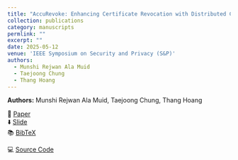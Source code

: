 ```yaml
---
title: "AccuRevoke: Enhancing Certificate Revocation with Distributed Cryptographic Accumulators"
collection: publications
category: manuscripts
permlink: ""
excerpt: ""
date: 2025-05-12
venue: 'IEEE Symposium on Security and Privacy (S&P)'
authors:
  - Munshi Rejwan Ala Muid
  - Taejoong Chung
  - Thang Hoang
---
```

**Authors:** Munshi Rejwan Ala Muid, Taejoong Chung, Thang Hoang 


📄 [Paper](http://rezwan-muid.github.io/files/AccuRevoke_Enhancing_Certificate_Revocation_with_Distributed_Cryptographic_Accumulators.pdf)  
⬇️ [Slide](http://rezwan-muid.github.io/files/accurevokeslide.pdf)  
📚 [BibTeX](http://rezwan-muid.github.io/files/accurevoke.bib)

💻 [Source Code](https://accurevoke.netsecurelab.org)
